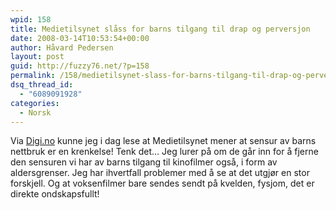 ```yaml
---
wpid: 158
title: Medietilsynet slåss for barns tilgang til drap og perversjon
date: 2008-03-14T10:53:54+00:00
author: Håvard Pedersen
layout: post
guid: http://fuzzy76.net/?p=158
permalink: /158/medietilsynet-slass-for-barns-tilgang-til-drap-og-perversjon/
dsq_thread_id:
  - "6089091928"
categories:
  - Norsk
---
```

Via [Digi.no](http://www.digi.no/php/art.php?id=514940) kunne jeg i dag lese at Medietilsynet mener at sensur av barns nettbruk er en krenkelse! Tenk det&#8230; Jeg lurer på om de går inn for å fjerne den sensuren vi har av barns tilgang til kinofilmer også, i form av aldersgrenser. Jeg har ihvertfall problemer med å se at det utgjør en stor forskjell. Og at voksenfilmer bare sendes sendt på kvelden, fysjom, det er direkte ondskapsfullt!
